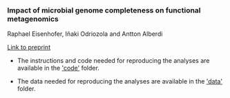 ### Impact of microbial genome completeness on functional metagenomics

Raphael Eisenhofer, Iñaki Odriozola and Antton Alberdi

[Link to preprint](https://www.researchsquare.com/article/rs-1955526/v1)

- The instructions and code needed for reproducing the analyses are available in the ['code'](https://github.com/anttonalberdi/completeness_function_bias/tree/main/code) folder.

- The data needed for reproducing the analyses are available in the ['data'](https://github.com/anttonalberdi/completeness_function_bias/tree/main/data) folder.
